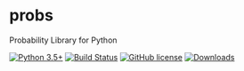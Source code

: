 # probs
Probability Library for Python

[![Python 3.5+](https://img.shields.io/badge/python-3.5+-blue.svg)](https://www.python.org/downloads/release/python-350/)
[![Build Status](https://travis-ci.com/TylerYep/probs.svg?branch=master)](https://travis-ci.com/TylerYep/probs)
[![GitHub license](https://img.shields.io/github/license/TylerYep/probs)](https://github.com/TylerYep/probs/blob/master/LICENSE)
[![Downloads](https://pepy.tech/badge/probs)](https://pepy.tech/project/probs)
